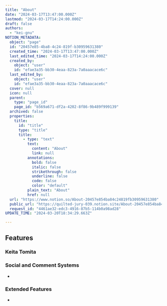 ```yaml
---
title: "About"
date: "2024-03-17T13:47:00.000Z"
lastmod: "2024-03-17T14:24:00.000Z"
draft: false
authors:
  - "kei-gnu"
NOTION_METADATA:
  object: "page"
  id: "20457e85-4ba8-4c24-819f-b30959631380"
  created_time: "2024-03-17T13:47:00.000Z"
  last_edited_time: "2024-03-17T14:24:00.000Z"
  created_by:
    object: "user"
    id: "efae3a35-bb30-4eaa-823a-7a0aaacace6c"
  last_edited_by:
    object: "user"
    id: "efae3a35-bb30-4eaa-823a-7a0aaacace6c"
  cover: null
  icon: null
  parent:
    type: "page_id"
    page_id: "b569a671-df2a-4202-8f86-9b489f999139"
  archived: false
  properties:
    title:
      id: "title"
      type: "title"
      title:
        - type: "text"
          text:
            content: "About"
            link: null
          annotations:
            bold: false
            italic: false
            strikethrough: false
            underline: false
            code: false
            color: "default"
          plain_text: "About"
          href: null
  url: "https://www.notion.so/About-20457e854ba84c24819fb30959631380"
  public_url: "https://quilted-jury-039.notion.site/About-20457e854ba84c24819fb30959631380"
  request_id: "4461ae32-edc3-4916-87b5-114b0a98ad28"
UPDATE_TIME: "2024-03-20T18:34:29.663Z"

---
```

<link rel="stylesheet" href="https://cdn.jsdelivr.net/npm/katex@0.16.2/dist/katex.min.css" integrity="sha384-bYdxxUwYipFNohQlHt0bjN/LCpueqWz13HufFEV1SUatKs1cm4L6fFgCi1jT643X" crossorigin="anonymous">


## Features


### Keita Tomita 


### 


### Social and Comment Systems

- 

### Extended Features

- 
